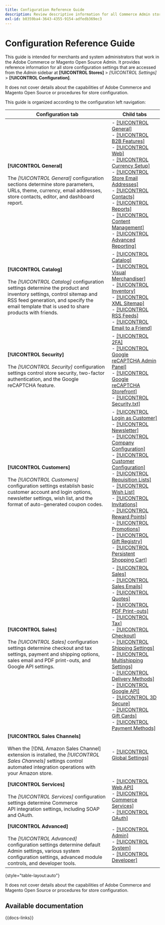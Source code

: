 ```yaml
---
title: Configuration Reference Guide
description: Review descriptive information for all Commerce Admin store configuration settings organized by the configuration tabs, pages, and sections.
exl-id: b0359ba4-3643-4355-9154-adfedb369ec3
---
```

# Configuration Reference Guide

This guide is intended for merchants and system administrators that work in the Adobe Commerce or Magento Open Source Admin. It provides reference information for all store configuration settings that are accessed from the _Admin_ sidebar at **[!UICONTROL Stores]** > _[!UICONTROL Settings]_ > **[!UICONTROL Configuration]**.

It does not cover details about the capabilities of Adobe Commerce and Magento Open Source or procedures for store configuration.

This guide is organized according to the configuration left navigation:

| Configuration tab | Child tabs |
| ----------------- | ---------- |
| **[!UICONTROL General]** <br/><br/>The _[!UICONTROL General]_ configuration sections determine store parameters, URLs, theme, currency, email addresses, store contacts, editor, and dashboard report.| - [[!UICONTROL General]](./general/general.md)<br>- [[!UICONTROL B2B Features]](./general/b2b-features.md)<br>- [[!UICONTROL Web]](./general/web.md)<br>- [[!UICONTROL Currency Setup]](./general/currency-setup.md)<br>- [[!UICONTROL Store Email Addresses]](./general/store-email-addresses.md)<br>- [[!UICONTROL Contacts]](./general/contacts.md)<br>- [[!UICONTROL Reports]](./general/reports.md)<br>- [[!UICONTROL Content Management]](./general/content-management.md)<br>- [[!UICONTROL Advanced Reporting]](./general/advanced-reporting.md)|
| **[!UICONTROL Catalog]** <br/><br/>The _[!UICONTROL Catalog]_ configuration settings determine the product and inventory settings, control sitemap and RSS feed generation, and specify the email template that is used to share products with friends.|- [[!UICONTROL Catalog]](./catalog/catalog.md)<br>- [[!UICONTROL Visual Merchandiser]](./catalog/visual-merchandiser.md)<br>- [[!UICONTROL Inventory]](./catalog/inventory.md)<br>- [[!UICONTROL XML Sitemap]](./catalog/xml-sitemap.md)<br>- [[!UICONTROL RSS Feeds]](./catalog/rss-feeds.md)<br>- [[!UICONTROL Email to a Friend]](./catalog/email-to-a-friend.md)|
| **[!UICONTROL Security]** <br/><br/>The _[!UICONTROL Security]_ configuration settings control store security, two-factor authentication, and the Google reCAPTCHA feature.| - [[!UICONTROL 2FA]](./security/2fa.md)<br>- [[!UICONTROL Google reCAPTCHA Admin Panel]](./security/google-recaptcha-admin.md)<br>- [[!UICONTROL Google reCAPTCHA Storefront]](./security/google-recaptcha-storefront.md)<br>- [[!UICONTROL Security.txt]](./security/security-txt.md)|
| **[!UICONTROL Customers]** <br/><br/>The _[!UICONTROL Customers]_ configuration settings establish basic customer account and login options, newsletter settings, wish list, and the format of auto-generated coupon codes.| - [[!UICONTROL Login as Customer]](./customers/login-as-customer.md)<br>- [[!UICONTROL Newsletter]](./customers/newsletter.md)<br>- [[!UICONTROL Company Configuration]](./customers/company-configuration.md)<br>- [[!UICONTROL Customer Configuration]](./customers/customer-configuration.md)<br>- [[!UICONTROL Requisition Lists]](./customers/requisition-lists.md)<br>- [[!UICONTROL Wish List]](./customers/wishlist.md)<br>- [[!UICONTROL Invitations]](./customers/invitations.md)<br>- [[!UICONTROL Reward Points]](./customers/reward-points.md)<br>- [[!UICONTROL Promotions]](./customers/promotions.md)<br>- [[!UICONTROL Gift Registry]](./customers/gift-registry.md)<br>- [[!UICONTROL Persistent Shopping Cart]](./customers/persistent-shopping-cart.md)|
| **[!UICONTROL Sales]** <br/><br/>The _[!UICONTROL Sales]_ configuration settings determine checkout and tax settings, payment and shipping options, sales email and PDF print-outs, and Google API settings.|- [[!UICONTROL Sales]](./sales/sales.md)<br>- [[!UICONTROL Sales Emails]](./sales/sales-emails.md)<br>- [[!UICONTROL Quotes]](./sales/quotes.md)<br>- [[!UICONTROL PDF Print-outs]](./sales/pdf-print-outs.md)<br>- [[!UICONTROL Tax]](./sales/tax.md)<br>- [[!UICONTROL Checkout]](./sales/checkout.md)<br>- [[!UICONTROL Shipping Settings]](./sales/shipping-settings.md)<br>- [[!UICONTROL Multishipping Settings]](./sales/multishipping-settings.md)<br>- [[!UICONTROL Delivery Methods]](./sales/delivery-methods.md)<br>- [[!UICONTROL Google API]](./sales/google-api.md)<br>- [[!UICONTROL 3D Secure]](./sales/3d-secure.md)<br>- [[!UICONTROL Gift Cards]](./sales/gift-cards.md)<br>- [[!UICONTROL Payment Methods]](./sales/payment-methods.md)|
|**[!UICONTROL Sales Channels]** <br/><br/>When the [!DNL Amazon Sales Channel] extension is installed, the _[!UICONTROL Sales Channels]_ settings control automated integration operations with your Amazon store.|- [[!UICONTROL Global Settings]](sales-channels.md)|
| **[!UICONTROL Services]** <br/><br/>The _[!UICONTROL Services]_ configuration settings determine Commerce API integration settings, including SOAP and OAuth.|- [[!UICONTROL Web API]](./services/magento-web-api.md)<br>- [[!UICONTROL Commerce Services]](./services/saas.md)<br>- [[!UICONTROL OAuth]](./services/oauth.md)|
| **[!UICONTROL Advanced]** <br/><br/>The _[!UICONTROL Advanced]_ configuration settings determine default Admin settings, various system configuration settings, advanced module controls, and developer tools. |- [[!UICONTROL Admin]](./advanced/admin.md)<br>- [[!UICONTROL System]](./advanced/system.md)<br>- [[!UICONTROL Developer]](./advanced/developer.md)|

{style="table-layout:auto"}

It does not cover details about the capabilities of Adobe Commerce and Magento Open Source or procedures for store configuration.

## Available documentation

{{docs-links}}
